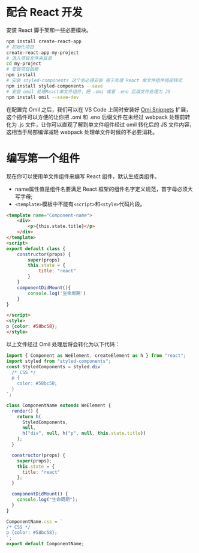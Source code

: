# 配合 React 开发

安装 React 脚手架和一些必要模块。
```bash
npm install create-react-app
# 初始化项目
create-react-app my-project
# 进入项目文件夹目录
cd my-project
# 安装项目依赖
npm install
# 安装 styled-components 这个务必得安装 用于处理 React 单文件组件局部样式
npm install styled-components --save
# 安装 omil 处理React单文件组件，把 .omi 或者 .eno 后缀文件处理为 JS
npm install omil --save-dev
```

在配置完 Omil 之后，我们可以在 VS Code 上同时安装好 [Omi Snippets](https://marketplace.visualstudio.com/items?itemName=Wscats.omi-snippets) 扩展，这个插件可以方便的让你把 .omi 和 .eno 后缀文件在未经过 webpack 处理前转化为 .js 文件，让你可以直观了解到单文件组件经过 omil 转化后的 JS 文件内容，这相当于局部编译减轻 webpack 处理单文件时候的不必要消耗。


# 编写第一个组件

现在你可以使用单文件组件来编写 React 组件，默认生成类组件。

- name属性值是组件名要满足 React 框架的组件名字定义规范，首字母必须大写字母;
- `<template>`模板中不能有`<script>`和`<style>`代码片段。

```html
<template name="Component-name">
    <div>
        <p>{this.state.title}</p>
    </div>
</template>
<script>
export default class {
    constructor(props) {
        super(props)
        this.state = {
            title: "react"
        }
    }
    componentDidMount(){
        console.log('生命周期')
    }
}

</script>
<style>
p {color: #58bc58};
</style>
```
以上文件经过 Omil 处理后将会转化为以下代码：

```js
import { Component as WeElement, createElement as h } from "react";
import styled from "styled-components";
const StyledComponents = styled.div`
  /* CSS */
  p {
    color: #58bc58;
  }
`;

class ComponentName extends WeElement {
  render() {
    return h(
      StyledComponents,
      null,
      h("div", null, h("p", null, this.state.title))
    );
  }

  constructor(props) {
    super(props);
    this.state = {
      title: "react"
    };
  }

  componentDidMount() {
    console.log("生命周期");
  }
}

ComponentName.css = `
/* CSS */
p {color: #58bc58};
`;
export default ComponentName;
```